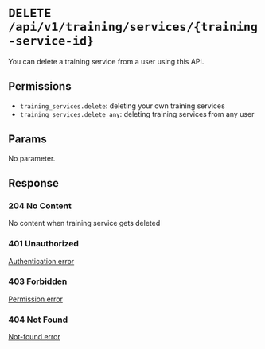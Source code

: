 # `DELETE /api/v1/training/services/{training-service-id}`
You can delete a training service from a user using this API.


## Permissions

- `training_services.delete`: deleting your own training services
- `training_services.delete_any`: deleting training services from any user

## Params

No parameter.

## Response

### 204 No Content
No content when training service gets deleted

### 401 Unauthorized
[Authentication error](../../_globals/authentication-errors.md)

### 403 Forbidden
[Permission error](../../_globals/permission-errors.md)

### 404 Not Found
[Not-found error](../../_globals/not-found-errors.md)
